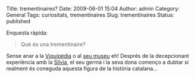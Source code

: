 Title: trementinaires?
Date: 2009-06-01 15:04
Author: admin
Category: General
Tags: curiositats, trementinaires
Slug: trementinaires
Status: published

Enquesta ràpida:

> Què és una trementinaire?

Sense anar a la [Viquipèdia](http://ca.wikipedia.org/wiki/Trementinaire "Article de la Wikipedia catalana sobre les Trementinaires") o al [seu museu](http://www.alturgell.org/Trementinaires.html "Pàgina web del museu sobre les trementinaires") eh! Després de la decepcionant experiència amb la [Sílvia](http://silvia.badall.net "Bloc de la Sílvia"), el seu germà i la seva dona començo a dubtar si realment és coneguda aquesta figura de la història catalana...
